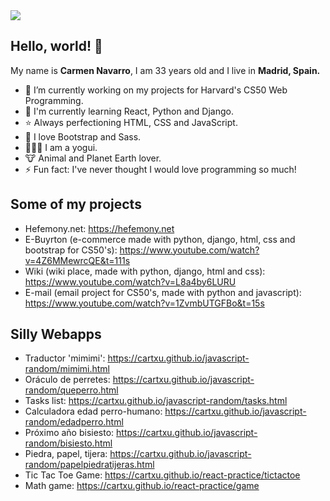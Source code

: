 <!--
**cartxu/cartxu** is a ✨ _special_ ✨ repository because its `README.md` (this file) appears on your GitHub profile.

Here are some ideas to get you started:

- 🔭 I’m currently working on ...
- 🌱 I’m currently learning ...
- 👯 I’m looking to collaborate on ...
- 🤔 I’m looking for help with ...
- 💬 Ask me about ...
- 📫 How to reach me: ...
- 😄 Pronouns: ...
-  ...
-->

<img src="https://i.postimg.cc/8kJTJ4Z3/banner-github.png" >

<h2>Hello, world! 👋 </h2>

<p>My name is <strong>Carmen Navarro</strong>, I am 33 years old and I live in <strong>Madrid, Spain.</strong> <p>

- 🔭 I’m currently working on my projects for Harvard's CS50 Web Programming.
- 🌱 I'm currently learning React, Python and Django.
- ⭐ Always perfectioning HTML, CSS and JavaScript.
- 👾 I love Bootstrap and Sass.
- 🧘🏼‍♀️ I am a yogui.
- 🐮 Animal and Planet Earth lover.
- ⚡ Fun fact: I've never thought I would love programming so much!

<h2>Some of my projects</h2>

* Hefemony.net: https://hefemony.net
* E-Buyrton (e-commerce made with python, django, html, css and bootstrap for CS50's): https://www.youtube.com/watch?v=4Z6MMewrcQE&t=111s
* Wiki (wiki place, made with python, django, html and css): https://www.youtube.com/watch?v=L8a4by6LURU
* E-mail (email project for CS50's, made with python and javascript): https://www.youtube.com/watch?v=1ZvmbUTGFBo&t=15s

<h2>Silly Webapps</h2>

  * Traductor 'mimimi': https://cartxu.github.io/javascript-random/mimimi.html
  * Oráculo de perretes: https://cartxu.github.io/javascript-random/queperro.html
  * Tasks list: https://cartxu.github.io/javascript-random/tasks.html
  * Calculadora edad perro-humano: https://cartxu.github.io/javascript-random/edadperro.html
  * Próximo año bisiesto: https://cartxu.github.io/javascript-random/bisiesto.html
  * Piedra, papel, tijera: https://cartxu.github.io/javascript-random/papelpiedratijeras.html
  * Tic Tac Toe Game: https://cartxu.github.io/react-practice/tictactoe
  * Math game: https://cartxu.github.io/react-practice/game
  
